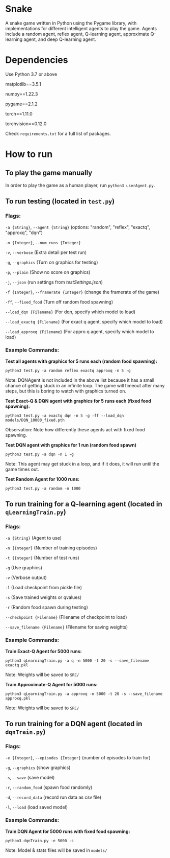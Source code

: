 # Snake
A snake game written in Python using the Pygame library, with implementations for different intelligent agents to play the game. Agents include a random agent, reflex agent, Q-learning agent, approximate Q-learning agent, and deep Q-learning agent.

# Dependencies
Use Python 3.7 or above

matplotlib==3.5.1

numpy==1.22.3

pygame==2.1.2

torch==1.11.0

torchvision==0.12.0

Check `requirements.txt` for a full list of packages.

# How to run
## To play the game manually
In order to play the game as a human player, run `python3 userAgent.py`.

## To run testing (located in `test.py`)

### Flags:

`-a {String}`, `--agent {String}` (options: "random", "reflex", "exactq", "approxq", "dqn")

`-n {Integer}`, `--num_runs {Integer}`

`-v`, `--verbose` (Extra detail per test run)

`-g`, `--graphics` (Turn on graphics for testing)

`-p`, `--plain` (Show no score on graphics)

`-j`, `--json` (run settings from _testSettings.json_)

`-f {Integer}`, `--framerate {Integer}` (change the framerate of the game)

`-ff`, `--fixed_food` (Turn off random food spawning)

`--load_dqn {Filename}` (For dqn, specify which model to load)

`--load_exactq {Filename}` (For exact q agent, specify which model to load)

`--load_approxq {Filename}` (For appro q agent, specify which model to load)

### Example Commands:

**Test all agents with graphics for 5 runs each (random food spawning):**

`python3 test.py -a random reflex exactq approxq -n 5 -g`

Note: DQNAgent is not included in the above list because it has a small chance of getting stuck in an infinite loop.
The game will timeout after many steps, but this is boring to watch with graphics turned on.

**Test Exact-Q & DQN agent with graphics for 5 runs each (fixed food spawning):**

`python3 test.py -a exactq dqn -n 5 -g -ff --load_dqn models/DQN_10000_fixed.pth`

Observation: Note how differently these agents act with fixed food spawning.

**Test DQN agent with graphics for 1 run (random food spawn)**

`python3 test.py -a dqn -n 1 -g`

Note: This agent may get stuck in a loop, and if it does, it will run until the game times out.

**Test Random Agent for 1000 runs:**

`python3 test.py -a random -n 1000`

## To run training for a Q-learning agent (located in `qLearningTrain.py`)

### Flags:

`-a {String}` (Agent to use)

`-n {Integer}` (Number of training episodes)

`-t {Integer}` (Number of test runs)

`-g` (Use graphics)

`-v` (Verbose output)

`-l` (Load checkpoint from pickle file)

`-s` (Save trained weights or qvalues)

`-r` (Random food spawn during testing)

`--checkpoint {Filename}` (Filename of checkpoint to load)

`--save_filename {Filename}` (Filename for saving weights)

### Example Commands:

**Train Exact-Q Agent for 5000 runs:**

`python3 qLearningTrain.py -a q -n 5000 -t 20 -s --save_filename exactq.pkl`

Note: Weights will be saved to `SRC/`

**Train Approximate-Q Agent for 5000 runs:**

`python3 qLearningTrain.py -a approxq -n 5000 -t 20 -s --save_filename approxq.pkl`

Note: Weights will be saved to `SRC/`

## To run training for a DQN agent (located in `dqnTrain.py`)

### Flags:

`-e {Integer}`, `--episodes {Integer}` (number of episodes to train for)

`-g`, `--graphics` (show graphics)

`-s`, `--save` (save model)

`-r`, `--random_food` (spawn food randomly)

`-d`, `--record_data` (record run data as csv file)

`-l`, `--load` (load saved model)

### Example Commands:

**Train DQN Agent for 5000 runs with fixed food spawning:**

`python3 dqnTrain.py -e 5000 -s`

Note: Model & stats files will be saved in `models/`

